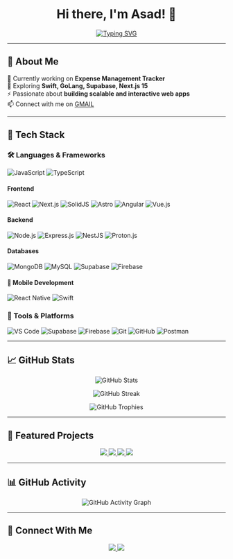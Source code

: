 <h1 align="center">Hi there, I'm Asad! 👋</h1>

<p align="center">
  <a href="https://github.com/jacksparrow1009">
    <img src="https://readme-typing-svg.herokuapp.com?font=Fira+Code&size=22&duration=2000&pause=1000&color=F78C6C&center=true&vCenter=true&width=600&height=45&lines=MERN+Stack+Developer;Full+Stack+Engineer;Open+Source+Enthusiast;Tech+Explorer" alt="Typing SVG" />
  </a>
</p>

---

## 🌟 About Me  

🔭 Currently working on **Expense Management Tracker**  
🌱 Exploring **Swift, GoLang, Supabase, Next.js 15**  
⚡ Passionate about **building scalable and interactive web apps**  
📫 Connect with me on [GMAIL](mailto:awanasad571@gmail.com)  

---

## 🚀 Tech Stack  

### 🛠 Languages & Frameworks  
![JavaScript](https://img.shields.io/badge/-JavaScript-F7DF1E?style=flat&logo=javascript&logoColor=black)
![TypeScript](https://img.shields.io/badge/-TypeScript-007ACC?style=flat&logo=typescript&logoColor=white)

#### Frontend
![React](https://img.shields.io/badge/-React-61DAFB?style=flat&logo=react&logoColor=black)
![Next.js](https://img.shields.io/badge/-Next.js-000000?style=flat&logo=next.js&logoColor=white)
![SolidJS](https://img.shields.io/badge/-SolidJS-2C4F7C?style=flat&logo=solid&logoColor=white)
![Astro](https://img.shields.io/badge/-Astro-FF5D01?style=flat&logo=astro&logoColor=white)
![Angular](https://img.shields.io/badge/-Angular-DD0031?style=flat&logo=angular&logoColor=white)
![Vue.js](https://img.shields.io/badge/-Vue.js-4FC08D?style=flat&logo=vue.js&logoColor=white)

#### Backend
![Node.js](https://img.shields.io/badge/-Node.js-339933?style=flat&logo=node.js&logoColor=white)
![Express.js](https://img.shields.io/badge/-Express.js-000000?style=flat&logo=express&logoColor=white)
![NestJS](https://img.shields.io/badge/-NestJS-E0234E?style=flat&logo=nestjs&logoColor=white)
![Proton.js](https://img.shields.io/badge/-Proton.js-2A9D8F?style=flat&logo=data:image/png;base64,placeholder-for-protonjs-logo) <!-- Add correct logo if available -->

#### Databases
![MongoDB](https://img.shields.io/badge/-MongoDB-47A248?style=flat&logo=mongodb&logoColor=white)
![MySQL](https://img.shields.io/badge/-MySQL-4479A1?style=flat&logo=mysql&logoColor=white)
![Supabase](https://img.shields.io/badge/-Supabase-3ECF8E?style=flat&logo=supabase&logoColor=white)
![Firebase](https://img.shields.io/badge/-Firebase-FFCA28?style=flat&logo=firebase&logoColor=black)

#### 📱 Mobile Development  
![React Native](https://img.shields.io/badge/-React%20Native-61DAFB?style=flat&logo=react&logoColor=black)
![Swift](https://img.shields.io/badge/-Swift-FA7343?style=flat&logo=swift&logoColor=white)


### 🧰 Tools & Platforms  
![VS Code](https://img.shields.io/badge/-VS%20Code-007ACC?style=flat&logo=visual-studio-code&logoColor=white)
![Supabase](https://img.shields.io/badge/-Supabase-3ECF8E?style=flat&logo=supabase&logoColor=white)
![Firebase](https://img.shields.io/badge/-Firebase-FFCA28?style=flat&logo=firebase&logoColor=black)
![Git](https://img.shields.io/badge/-Git-F05032?style=flat&logo=git&logoColor=white)
![GitHub](https://img.shields.io/badge/-GitHub-181717?style=flat&logo=github&logoColor=white)
![Postman](https://img.shields.io/badge/-Postman-FF6C37?style=flat&logo=postman&logoColor=white)

---

## 📈 GitHub Stats  

<p align="center">
  <img src="https://github-readme-stats.vercel.app/api?username=jacksparrow1009&show_icons=true&theme=radical" alt="GitHub Stats" />
</p>

<p align="center">
  <img src="https://github-readme-streak-stats.herokuapp.com/?user=jacksparrow1009&theme=radical" alt="GitHub Streak" />
</p>

<p align="center">
  <img src="https://github-profile-trophy.vercel.app/?username=jacksparrow1009&theme=radical&row=1&column=7" alt="GitHub Trophies">
</p>

---

## 🎯 Featured Projects  

<p align="center">
  <a href="https://github.com/jacksparrow1009/Expense-Management-Tracker">
    <img src="https://github-readme-stats.vercel.app/api/pin/?username=jacksparrow1009&repo=Expense-Management-Tracker&theme=radical" />
  </a>
  <a href="https://github.com/jacksparrow1009/Personality-Test-Application">
    <img src="https://github-readme-stats.vercel.app/api/pin/?username=jacksparrow1009&repo=Personality-Test-Application&theme=radical" />
  </a>
  <a href="https://github.com/jacksparrow1009/Authentication-with-Reactjs-expressJs-Jwt">
    <img src="https://github-readme-stats.vercel.app/api/pin/?username=jacksparrow1009&repo=Authentication-with-Reactjs-expressJs-Jwt&theme=radical" />
  </a>
  <a href="https://github.com/jacksparrow1009/Tic-Tac-Toe-Game-with-React-js">
    <img src="https://github-readme-stats.vercel.app/api/pin/?username=jacksparrow1009&repo=Tic-Tac-Toe-Game-with-React-js&theme=radical" />
  </a>
</p>

---

## 📊 GitHub Activity  

<p align="center">
  <img src="https://github-readme-activity-graph.vercel.app/graph?username=jacksparrow1009&theme=radical" alt="GitHub Activity Graph" />
</p>

---


## 🤝 Connect With Me  

<p align="center">
<!--   <a href="https://www.linkedin.com/in/asad-ur-rehman-b211021bb">
    <img src="https://img.shields.io/badge/-LinkedIn-blue?style=flat&logo=linkedin&logoColor=white" />
  </a> -->
  <a href="mailto:awanasad571@gmail.com">
    <img src="https://img.shields.io/badge/-Email-D14836?style=flat&logo=gmail&logoColor=white" />
  </a>
  <a href="https://github.com/jacksparrow1009">
    <img src="https://img.shields.io/badge/-GitHub-181717?style=flat&logo=github&logoColor=white" />
  </a>
</p>

